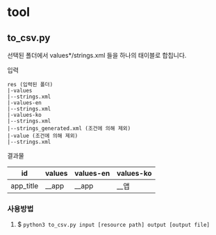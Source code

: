 # tool

## to_csv.py

선택된 폴더에서 values*/strings.xml 들을 하나의 태이블로 합칩니다.

입력

```
res (입력된 폴더)
|-values
|--strings.xml
|-values-en
|--strings.xml
|-values-ko
|--strings.xml
|--strings_generated.xml (조건에 의해 제외)
|-value (조건에 의해 제외)
|--strings.xml
```

결과물

| id | values | values-en | values-ko |
| - | - | - | - |
| app_title | __app | __app | __앱 |

### 사용방법

1. $ `python3 to_csv.py input [resource path] output [output file]`


